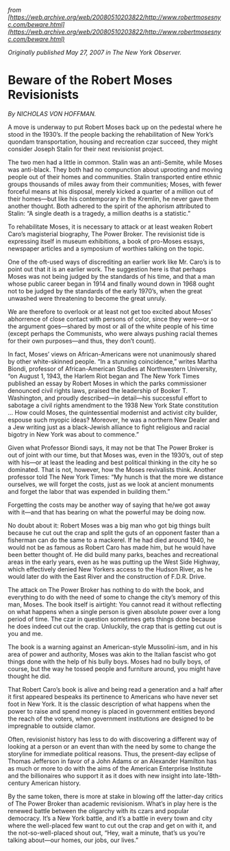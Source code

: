 _from [https://web.archive.org/web/20080510203822/http://www.robertmosesnyc.com/beware.html](https://web.archive.org/web/20080510203822/http://www.robertmosesnyc.com/beware.html)_

_Originally published May 27, 2007 in The New York Observer._

# Beware of the Robert Moses Revisionists

_By NICHOLAS VON HOFFMAN._

A move is underway to put Robert Moses back up on the pedestal where he stood in the 1930’s. If the people backing the rehabilitation of New York’s quondam transportation, housing and recreation czar succeed, they might consider Joseph Stalin for their next revisionist project.

The two men had a little in common. Stalin was an anti-Semite, while Moses was anti-black. They both had no compunction about uprooting and moving people out of their homes and communities. Stalin transported entire ethnic groups thousands of miles away from their communities; Moses, with fewer forceful means at his disposal, merely kicked a quarter of a million out of their homes—but like his contemporary in the Kremlin, he never gave them another thought. Both adhered to the spirit of the aphorism attributed to Stalin: “A single death is a tragedy, a million deaths is a statistic.”

To rehabilitate Moses, it is necessary to attack or at least weaken Robert Caro’s magisterial biography, The Power Broker. The revisionist tide is expressing itself in museum exhibitions, a book of pro-Moses essays, newspaper articles and a symposium of worthies talking on the topic.

One of the oft-used ways of discrediting an earlier work like Mr. Caro’s is to point out that it is an earlier work. The suggestion here is that perhaps Moses was not being judged by the standards of his time, and that a man whose public career began in 1914 and finally wound down in 1968 ought not to be judged by the standards of the early 1970’s, when the great unwashed were threatening to become the great unruly.

We are therefore to overlook or at least not get too excited about Moses’ abhorrence of close contact with persons of color, since they were—or so the argument goes—shared by most or all of the white people of his time (except perhaps the Communists, who were always pushing racial themes for their own purposes—and thus, they don’t count).

In fact, Moses’ views on African-Americans were not unanimously shared by other white-skinned people. “In a stunning coincidence,” writes Martha Biondi, professor of African-American Studies at Northwestern University, “on August 1, 1943, the Harlem Riot began and The New York Times published an essay by Robert Moses in which the parks commissioner denounced civil rights laws, praised the leadership of Booker T. Washington, and proudly described—in detail—his successful effort to sabotage a civil rights amendment to the 1938 New York State constitution … How could Moses, the quintessential modernist and activist city builder, espouse such myopic ideas? Moreover, he was a northern New Dealer and a Jew writing just as a black-Jewish alliance to fight religious and racial bigotry in New York was about to commence.”

Given what Professor Biondi says, it may not be that The Power Broker is out of joint with our time, but that Moses was, even in the 1930’s, out of step with his—or at least the leading and best political thinking in the city he so dominated. That is not, however, how the Moses revivalists think. Another professor told The New York Times: “My hunch is that the more we distance ourselves, we will forget the costs, just as we look at ancient monuments and forget the labor that was expended in building them.”

Forgetting the costs may be another way of saying that he/we got away with it—and that has bearing on what the powerful may be doing now.

No doubt about it: Robert Moses was a big man who got big things built because he cut out the crap and split the guts of an opponent faster than a fisherman can do the same to a mackerel. If he had died around 1940, he would not be as famous as Robert Caro has made him, but he would have been better thought of. He did build many parks, beaches and recreational areas in the early years, even as he was putting up the West Side Highway, which effectively denied New Yorkers access to the Hudson River, as he would later do with the East River and the construction of F.D.R. Drive.

The attack on The Power Broker has nothing to do with the book, and everything to do with the need of some to change the city’s memory of this man, Moses. The book itself is airtight: You cannot read it without reflecting on what happens when a single person is given absolute power over a long period of time. The czar in question sometimes gets things done because he does indeed cut out the crap. Unluckily, the crap that is getting cut out is you and me.

The book is a warning against an American-style Mussolini-ism, and in his area of power and authority, Moses was akin to the Italian fascist who got things done with the help of his bully boys. Moses had no bully boys, of course, but the way he tossed people and furniture around, you might have thought he did.

That Robert Caro’s book is alive and being read a generation and a half after it first appeared bespeaks its pertinence to Americans who have never set foot in New York. It is the classic description of what happens when the power to raise and spend money is placed in government entities beyond the reach of the voters, when government institutions are designed to be impregnable to outside clamor.

Often, revisionist history has less to do with discovering a different way of looking at a person or an event than with the need by some to change the storyline for immediate political reasons. Thus, the present-day eclipse of Thomas Jefferson in favor of a John Adams or an Alexander Hamilton has as much or more to do with the aims of the American Enterprise Institute and the billionaires who support it as it does with new insight into late-18th-century American history.

By the same token, there is more at stake in blowing off the latter-day critics of The Power Broker than academic revisionism. What’s in play here is the renewed battle between the oligarchy with its czars and popular democracy. It’s a New York battle, and it’s a battle in every town and city where the well-placed few want to cut out the crap and get on with it, and the not-so-well-placed shout out, “Hey, wait a minute, that’s us you’re talking about—our homes, our jobs, our lives.”
